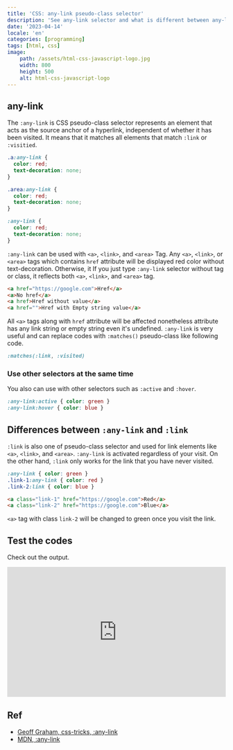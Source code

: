 ```yaml
---
title: 'CSS: any-link pseudo-class selector'
description: 'See any-link selector and what is different between any-link and link selector'
date: '2023-04-14'
locale: 'en'
categories: [programming]
tags: [html, css]
image:
    path: /assets/html-css-javascript-logo.jpg
    width: 800
    height: 500
    alt: html-css-javascript-logo
---
```

## any-link
The `:any-link` is CSS pseudo-class selector represents an element that acts as the source anchor of a hyperlink, independent of whether it has been visited.
It means that it matches all elements that match `:link` or `:visitied`.
```css
.a:any-link {
  color: red;
  text-decoration: none;
}

.area:any-link {
  color: red;
  text-decoration: none;
}

:any-link {
  color: red;
  text-decoration: none;
}
```
`:any-link` can be used with `<a>`, `<link>`, and `<area>` Tag.
Any `<a>`, `<link>`, or `<area>` tags which contains `href` attribute will be displayed red color without text-decoration. 
Otherwise, it 
If you just type `:any-link` selector without tag or class, it reflects both `<a>`, `<link>`, and `<area>` tag.

```html
<a href="https://google.com">Href</a>
<a>No href</a>
<a href>Href without value</a>
<a href="">Href with Empty string value</a>
```
All `<a>` tags along with `href` attribute will be affected nonetheless attribute has any link string or empty string even it's undefined.
`:any-link` is very useful and can replace codes with `:matches()` pseudo-class like following code.
```css
:matches(:link, :visited)
```

### Use other selectors at the same time
You also can use with other selectors such as `:active` and `:hover`.
```css
:any-link:active { color: green }
:any-link:hover { color: blue }
```

## Differences between `:any-link` and `:link`
`:link` is also one of pseudo-class selector and used for link elements like `<a>`, `<link>`, and `<area>`.
`:any-link` is activated regardless of your visit. On the other hand, `:link` only works for the link that you have never visited.
```css
:any-link { color: green }
.link-1:any-link { color: red }
.link-2:link { color: blue }
```
```html
<a class="link-1" href="https://google.com">Red</a>
<a class="link-2" href="https://google.com">Blue</a>
```
`<a>` tag with class `link-2` will be changed to green once you visit the link.

## Test the codes
Check out the output.
<iframe height="300" style="width: 100%;" scrolling="no" title="Untitled" src="https://codepen.io/kkan0615/embed/MWPyeJx?default-tab=html%2Cresult" frameborder="no" loading="lazy" allowtransparency="true" allowfullscreen="true">
  See the Pen <a href="https://codepen.io/kkan0615/pen/MWPyeJx">
  Untitled</a> by Youngjin Kwak (<a href="https://codepen.io/kkan0615">@kkan0615</a>)
  on <a href="https://codepen.io">CodePen</a>.
</iframe>

## Ref
- [Geoff Graham, css-tricks, :any-link](https://css-tricks.com/almanac/selectors/a/any-link/)
- [MDN, :any-link](https://developer.mozilla.org/en-US/docs/Web/CSS/:any-link)
